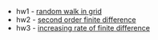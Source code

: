 - hw1 - [random walk in grid](src/20grid_random_walk_01.ipynb) 
- hw2 - [second order finite difference](src/20fd2.ipynb)
- hw3 - [increasing rate of finite difference](src/20fd_ex.pdf)
    
